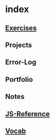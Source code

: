 # index

## [Exercises](https://github.com/Joaoviana/Exercises)

## Projects

## Error-Log

## Portfolio

## Notes

## [JS-Reference](https://github.com/Joaoviana/JS-Reference)

## [Vocab](https://github.com/Joaoviana/vocab/tree/master)
